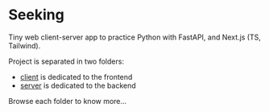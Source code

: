 # Seeking
Tiny web client-server app to practice Python with FastAPI, and Next.js (TS, Tailwind).

Project is separated in two folders:
- [client](./client/README.md) is dedicated to the frontend
- [server](./server/README.md) is dedicated to the backend

Browse each folder to know more...